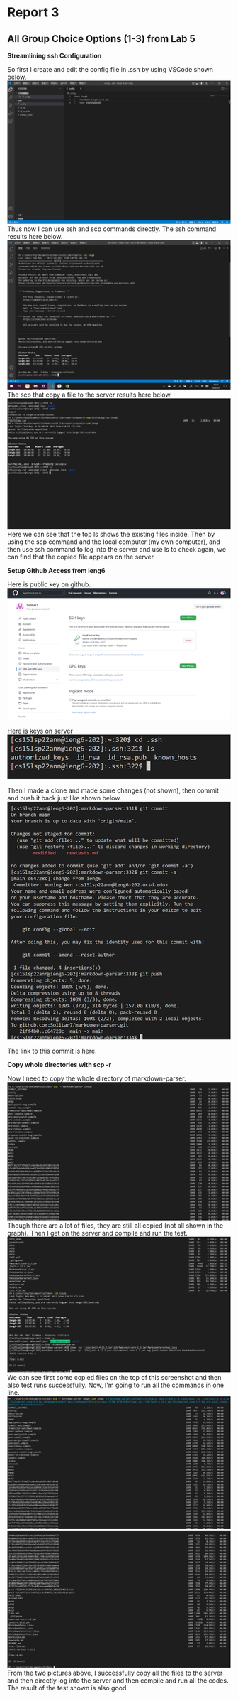 # Report 3
## All Group Choice Options (1-3) from Lab 5
**Streamlining ssh Configuration**

So first I create and edit the config file in .ssh by using VSCode shown below.
![config file](config_edit.png)
Thus now I can use ssh and scp commands directly.
The ssh command results here below.
![login](ssh.png)
The scp that copy a file to the server results here below.
![copy](copy.png)
Here we can see that the top ls shows the existing files inside. Then by using the scp command and the local computer (my own computer), and then use ssh command to log into the server and use ls to check again, we can find that the copied file appears on the server.

**Setup Github Access from ieng6**

Here is public key on github.
![github pubkey](githubkey.png)

Here is keys on server
![server keys](serverkey.png)

Then I made a clone and made some changes (not shown), then commit and push it back just like shown below.
![commitpush](commitandpush.png)

The link to this commit is [here](https://github.com/Solitar7/markdown-parser/commit/c64728c4e9146cb530bdb2b6f118f7c355121539).

**Copy whole directories with scp -r**

Now I need to copy the whole directory of markdown-parser.
![copywhole](copywhole.png)
Though there are a lot of files, they are still all copied (not all shown in the graph).
Then I get on the server and compile and run the test.
![runtest](runtest.png)
We can see first some copied files on the top of this screenshot and then also test runs successfully.
Now, I'm going to run all the commands in one line.
![all1](all1.png)
![all2](all2.png)
From the two pictures above, I successfully copy all the files to the server and then directly log into the server and then compile and run all the codes. The result of the test shown is also good.





